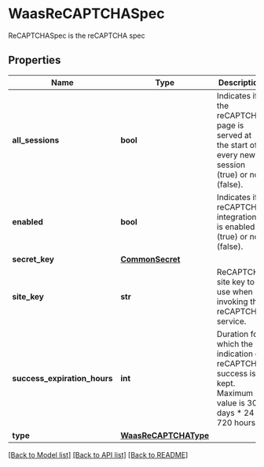 # WaasReCAPTCHASpec

ReCAPTCHASpec is the reCAPTCHA spec

## Properties
Name | Type | Description | Notes
------------ | ------------- | ------------- | -------------
**all_sessions** | **bool** | Indicates if the reCAPTCHA page is served at the start of every new session (true) or not (false).  | [optional] 
**enabled** | **bool** | Indicates if reCAPTCHA integration is enabled (true) or not (false).  | [optional] 
**secret_key** | [**CommonSecret**](CommonSecret.md) |  | [optional] 
**site_key** | **str** | ReCAPTCHA site key to use when invoking the reCAPTCHA service.  | [optional] 
**success_expiration_hours** | **int** | Duration for which the indication of reCAPTCHA success is kept. Maximum value is 30 days * 24 &#x3D; 720 hours.  | [optional] 
**type** | [**WaasReCAPTCHAType**](WaasReCAPTCHAType.md) |  | [optional] 

[[Back to Model list]](../README.md#documentation-for-models) [[Back to API list]](../README.md#documentation-for-api-endpoints) [[Back to README]](../README.md)


